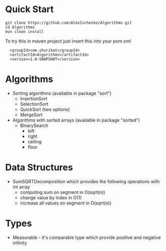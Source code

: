 # Quick Start
```
git clone https://github.com/AlexIvchenko/Algorithms.git
cd Algorithms
mvn clean install
```
To try this in maven project just insert this into your pom.xml
```
  <groupId>com.shurikat</groupId>
  <artifactId>Algorithms</artifactId>
  <version>1.0-SNAPSHOT</version>
```
# Algorithms
- Sorting algorithms (available in package "sort")
  - InsertionSort
  - SelectionSort
  - QuickSort (two options)
  - MergeSort
- Algorithms with sorted arrays (available in package "sorted")
  - BinarySearch
    - left
    - right
    - ceiling
    - floor
# Data Structures
  - SumSQRTDecomposition which provides the following operations with int array
    - computing sum on segment in O(sqrt(n))
    - change value by index in O(1)
    - increase all values on segment in O(sqrt(n))
# Types
  - Measurable - it's comparable type which provide positive and negative infinity
